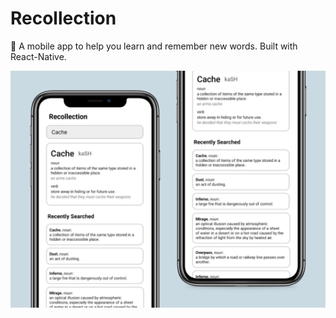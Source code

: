 # Recollection
📖 A mobile app to help you learn and remember new words. Built with React-Native. 

![Recollection](screenshots/recollection.png)